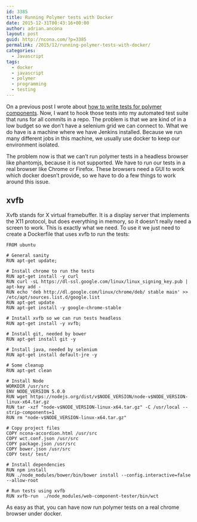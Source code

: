 ```yaml
---
id: 3385
title: Running Polymer tests with Docker
date: 2015-12-31T00:43:16+00:00
author: adrian.ancona
layout: post
guid: http://ncona.com/?p=3385
permalink: /2015/12/running-polymer-tests-with-docker/
categories:
  - Javascript
tags:
  - docker
  - javascript
  - polymer
  - programming
  - testing
---
```

On a previous post I wrote about [how to write tests for polymer components](http://ncona.com/2015/12/testing-polymer-components-using-web-component-tester/). Now, I want to hook those tests into my automated test suite that runs for all commits in a repo. The problem is that we are kind of in a low budget so we don&#8217;t have a selenium grid we can connect to. What we do have is a machine where we have Jenkins installed. Because we run many different jobs in this machine, we usually use docker to keep our environment isolated.

The problem now is that we can&#8217;t run polymer tests in a headless browser like phantomjs, because it is not supported. We have to run our tests in a real browser like Chrome or Firefox. These browsers need a GUI to work which docker doesn&#8217;t provide, so we have to do a few things to work around this issue.

## xvfb

Xvfb stands for X virtual framebuffer. It is a display server that implements the X11 protocol, but does everything in memory, so it doesn&#8217;t really need a screen to work. This is exactly what we need. To use it we just need to create a Dockerfile that uses xvfb to run the tests:

<!--more-->

```docker
FROM ubuntu

# General sanity
RUN apt-get update;

# Install chrome to run the tests
RUN apt-get install -y curl
RUN curl -sL https://dl-ssl.google.com/linux/linux_signing_key.pub | apt-key add -
RUN echo 'deb http://dl.google.com/linux/chrome/deb/ stable main' >> /etc/apt/sources.list.d/google.list
RUN apt-get update
RUN apt-get install -y google-chrome-stable

# Install xvfb so we can run tests headless
RUN apt-get install -y xvfb;

# Install git, needed by bower
RUN apt-get install git -y

# Install java, needed by selenium
RUN apt-get install default-jre -y

# Some cleanup
RUN apt-get clean

# Install Node
WORKDIR /usr/src
ENV NODE_VERSION 5.0.0
RUN wget https://nodejs.org/dist/v$NODE_VERSION/node-v$NODE_VERSION-linux-x64.tar.gz
RUN tar -xzf "node-v$NODE_VERSION-linux-x64.tar.gz" -C /usr/local --strip-components=1
RUN rm "node-v$NODE_VERSION-linux-x64.tar.gz"

# Copy project files
COPY ncona-accordion.html /usr/src
COPY wct.conf.json /usr/src
COPY package.json /usr/src
COPY bower.json /usr/src
COPY test/ test/

# Install dependencies
RUN npm install
RUN ./node_modules/bower/bin/bower install --config.interactive=false --allow-root

# Run tests using xvfb
RUN xvfb-run  ./node_modules/web-component-tester/bin/wct
```

As easy as that, you can have now run polymer tests on a real chrome browser under docker.
